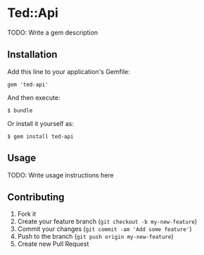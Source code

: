 # Ted::Api

TODO: Write a gem description

## Installation

Add this line to your application's Gemfile:

    gem 'ted-api'

And then execute:

    $ bundle

Or install it yourself as:

    $ gem install ted-api

## Usage

TODO: Write usage instructions here

## Contributing

1. Fork it
2. Create your feature branch (`git checkout -b my-new-feature`)
3. Commit your changes (`git commit -am 'Add some feature'`)
4. Push to the branch (`git push origin my-new-feature`)
5. Create new Pull Request
